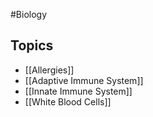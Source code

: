 #Biology
## Topics
* [[Allergies]]
* [[Adaptive Immune System]]
* [[Innate Immune System]]
* [[White Blood Cells]]